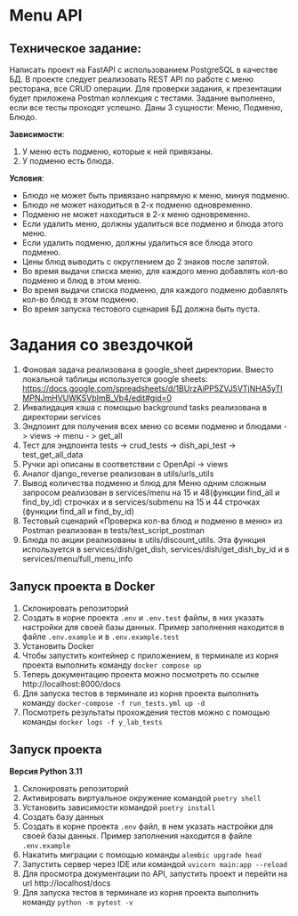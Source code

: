 # Menu API 

## Техническое задание:

Написать проект на FastAPI с использованием PostgreSQL в качестве БД. В проекте следует реализовать REST API по работе с меню ресторана, все CRUD операции. Для проверки задания, к презентации будет приложена Postman коллекция с тестами. Задание выполнено, если все тесты проходят успешно. Даны 3 сущности: Меню, Подменю, Блюдо.

__Зависимости__:

1. У меню есть подменю, которые к ней привязаны.
2. У подменю есть блюда.

__Условия__:

* Блюдо не может быть привязано напрямую к меню, минуя подменю.
* Блюдо не может находиться в 2-х подменю одновременно.
* Подменю не может находиться в 2-х меню одновременно.
* Если удалить меню, должны удалиться все подменю и блюда этого меню.
* Если удалить подменю, должны удалиться все блюда этого подменю.
* Цены блюд выводить с округлением до 2 знаков после запятой.
* Во время выдачи списка меню, для каждого меню добавлять кол-во подменю и блюд в этом меню.
* Во время выдачи списка подменю, для каждого подменю добавлять кол-во блюд в этом подменю.
* Во время запуска тестового сценария БД должна быть пуста.

# Задания со звездочкой
 1. Фоновая задача реализована в google_sheet директории. Вместо локальной таблицы используется google sheets: https://docs.google.com/spreadsheets/d/1BUrzAiPP5ZVJ5VTjNHA5yTIMPNJmHVUWKSVbImB_Vb4/edit#gid=0
 2. Инвалидация кэша с помощью background tasks реализована в директории services
 3. Эндпоинт для получения всех меню со всеми подменю и блюдами -> views -> menu - > get_all
 4. Тест для эндпоинта tests -> crud_tests -> dish_api_test -> test_get_all_data
 5. Ручки api описаны в соответствии с OpenApi -> views
 6. Аналог django_reverse реализован в utils/urls_utils
 7. Вывод количества подменю и блюд для Меню одним сложным запросом реализован в services/menu на 15 и 48(функции find_all и find_by_id) строчках и в services/submenu на 15 и 44 строчках (функции find_all и find_by_id)
 8. Тестовый сценарий «Проверка кол-ва блюд и подменю в меню» из Postman реализован в tests/test_script_postman
 9. Блюда по акции реализованы в utils/discount_utils. Эта функция используется в services/dish/get_dish, services/dish/get_dish_by_id и в services/menu/full_menu_info

## Запуск проекта в Docker
1. Склонировать репозиторий
2. Создать в корне проекта `.env` и `.env.test` файлы, в них указать настройки для своей базы данных. Пример заполнения находится в файле `.env.example` и в `.env.example.test`
3. Установить Docker
4. Чтобы запустить контейнер с приложением, в терминале из корня проекта выполнить команду `docker compose up`
5. Теперь документацию проекта можно посмотреть по ссылке http://localhost:8000/docs
6. Для запуска тестов в терминале из корня проекта выполнить команду `docker-compose -f run_tests.yml up -d`
7. Посмотреть результаты прохождения тестов можно с помощью команды `docker logs -f y_lab_tests`



## Запуск проекта

__Версия Python 3.11__
1. Склонировать репозиторий
2. Активировать виртуальное окружение командой `poetry shell`
3. Установить зависимости командой `poetry install`
4. Создать базу данных
4. Создать в корне проекта `.env` файл, в нем указать настройки для своей базы данных. Пример заполнения находится в файле `.env.example`
5. Накатить миграции с помощью команды `alembic upgrade head`
5. Запустить сервер через IDE или командой `uvicorn main:app --reload`
6. Для просмотра документации по API, запустить проект и перейти на url http://localhost/docs
7. Для запуска тестов в терминале из корня проекта выполнить команду `python -m pytest -v`
